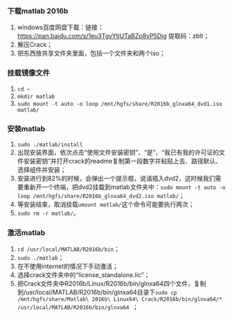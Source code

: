### 下载matlab 2016b

1. windows百度网盘下载：链接：https://pan.baidu.com/s/1eu3TgvYtjUTaBZp8vP5Dig  提取码：zblt；
2. 解压Crack；
3. 把东西放共享文件夹里面，包括一个文件夹和两个iso；

### 挂载镜像文件

1. `cd ~`
2. `mkdir matlab`
3. `sudo mount -t auto -o loop /mnt/hgfs/share/R2016b_glnxa64_dvd1.iso matlab/`



### 安装matlab

1. `sudo ./matlab/install`
2. 出现安装界面，依次点击“使用文件安装密钥”、“是”、“我已有我的许可证的文件安装密钥”并打开crack的readme复制第一段数字并粘贴上去、路径默认、选择组件并安装；
3. 安装进行到82%的时候，会弹出一个提示框，说请插入dvd2，这时候我们需要重新开一个终端，把dvd2挂载到matlab文件夹中：`sudo mount -t auto -o loop /mnt/hgfs/share/R2016b_glnxa64_dvd2.iso matlab/`；
4. 等安装结束，取消挂载`umount matlab/`这个命令可能要执行两次；
5. `sudo rm -r matlab/`。

### 激活matlab

1. `cd /usr/local/MATLAB/R2016b/bin`；
2. `sudo ./matlab`；
3. 在不使用internet的情况下手动激活；
4. 选择crack文件夹中的“license_standalone.lic”；
5. 把Crack文件夹中R2016b/Linux/R2016b/bin/glnxa64四个文件，复制到/usr/local/MATLAB/R2016b/bin/glnxa64目录下`sudo cp /mnt/hgfs/share/Matlab\ 2016b\ Linux64\ Crack/R2016b/bin/glnxa64/* /usr/local/MATLAB/R2016b/bin/glnxa64 `；
